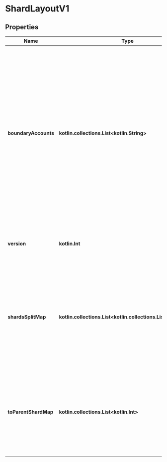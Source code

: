 
# ShardLayoutV1

## Properties
| Name | Type | Description | Notes |
| ------------ | ------------- | ------------- | ------------- |
| **boundaryAccounts** | **kotlin.collections.List&lt;kotlin.String&gt;** | The boundary accounts are the accounts on boundaries between shards. Each shard contains a range of accounts from one boundary account to another - or the smallest or largest account possible. The total number of shards is equal to the number of boundary accounts plus 1. |  |
| **version** | **kotlin.Int** | Version of the shard layout, this is useful for uniquely identify the shard layout |  |
| **shardsSplitMap** | **kotlin.collections.List&lt;kotlin.collections.List&lt;kotlin.Int&gt;&gt;** | Maps shards from the last shard layout to shards that it splits to in this shard layout, Useful for constructing states for the shards. None for the genesis shard layout |  [optional] |
| **toParentShardMap** | **kotlin.collections.List&lt;kotlin.Int&gt;** | Maps shard in this shard layout to their parent shard Since shard_ids always range from 0 to num_shards - 1, we use vec instead of a hashmap |  [optional] |



